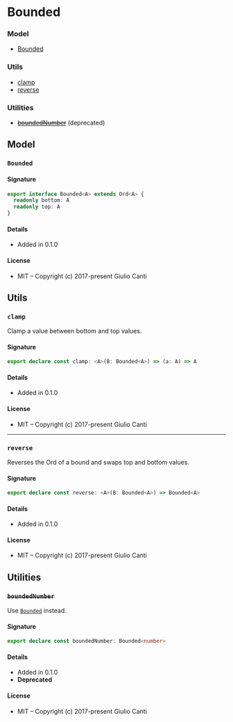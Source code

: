 
# Bounded







### Model

* [Bounded](#bounded)

### Utils

* [clamp](#clamp)
* [reverse](#reverse)

### Utilities

* ~~[boundedNumber](#boundednumber)~~ (deprecated)

## Model


### `Bounded`




#### Signature

```typescript
export interface Bounded<A> extends Ord<A> {
  readonly bottom: A
  readonly top: A
}
```

#### Details

* Added in 0.1.0


#### License

* MIT – Copyright (c) 2017-present Giulio Canti

## Utils


### `clamp`

Clamp a value between bottom and top values.




#### Signature

```typescript
export declare const clamp: <A>(B: Bounded<A>) => (a: A) => A
```

#### Details

* Added in 0.1.0


#### License

* MIT – Copyright (c) 2017-present Giulio Canti

---


### `reverse`

Reverses the Ord of a bound and swaps top and bottom values.




#### Signature

```typescript
export declare const reverse: <A>(B: Bounded<A>) => Bounded<A>
```

#### Details

* Added in 0.1.0


#### License

* MIT – Copyright (c) 2017-present Giulio Canti

## Utilities


### ~~`boundedNumber`~~

Use [`Bounded`](./number#bounded) instead.




#### Signature

```typescript
export declare const boundedNumber: Bounded<number>
```

#### Details

* Added in 0.1.0
* **Deprecated**


#### License

* MIT – Copyright (c) 2017-present Giulio Canti